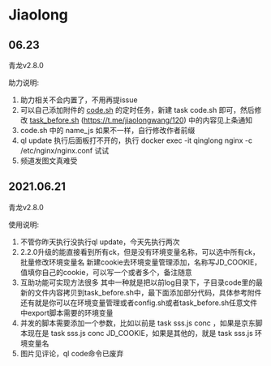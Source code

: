 # Jiaolong
## 06.23
青龙v2.8.0

助力说明:

1. 助力相关不会内置了，不用再提issue
2. 可以自己添加附件的 [code.sh](https://github.com/Oreomeow/VIP/blob/main/Conf/Qinglong/code.sh) 的定时任务，新建 task code.sh 即可，然后修改 [task_before.sh](https://github.com/Oreomeow/VIP/blob/main/Conf/Qinglong/task_before.sh) (https://t.me/jiaolongwang/120) 中的内容见上条通知
3. code.sh 中的 name_js 如果不一样，自行修改作者前缀
4. ql update 执行后面板打不开的，执行 docker exec -it qinglong nginx -c /etc/nginx/nginx.conf 试试
5. 频道发图文真难受

## 2021.06.21
青龙v2.8.0

使用说明:

1. 不管你昨天执行没执行ql update，今天先执行两次
2. 2.2.0升级的能直接看到所有ck，但是没有环境变量名称，可以选中所有ck，批量修改环境变量名
   新建cookie去环境变量管理添加，名称写JD_COOKIE，值填你自己的cookie，可以写一个或者多个，备注随意
3. 互助功能可实现方法很多
   其中一种就是把以前log目录下，子目录code里的最新的文件内容拷贝到task_before.sh中，最下面添加部分代码，具体参考附件
   还有就是你可以在环境变量管理或者config.sh或者task_before.sh任意文件中export脚本需要的环境变量
4. 并发的脚本需要添加一个参数，比如以前是  task sss.js conc ，如果是京东脚本现在是 task sss.js conc JD_COOKIE，如果是其他的，就是 task sss.js 环境变量名
5. 图片见评论，ql code命令已废弃
